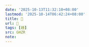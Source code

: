 ```yaml
---
date: '2025-10-13T11:32:10+08:00'
lastmod: '2025-10-14T06:42:24+08:00'
title: 󰫽
url: 󰫽
tags: [趀]
src: GHZR
note:
---
```

